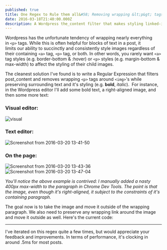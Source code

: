 ```yaml
---
published: true
title: One Regex to Rule them all&#58; Removing wrapping &lt;p&gt; tags around images in WordPress while preserving links
date: 2016-03-18T21:40:00.000Z
description: A Wordpress the_content filter that makes styling linked-images sane
---
```

Wordpress has the unfortunate tendency of wrapping nearly everything in `<p>` tags. While this is often helpful for blocks of text in a post, it limits our ability to succinctly and consistently style images regardless of their containing `<a>` tag, `<p>` tag, or both. In other words, you rarely want `<a>` tag styles (e.g. border-bottom & :hover) or `<p>` styles (e.g. margin-bottom & max-width) to affect the styling of their child images. 

The cleanest solution I've found is to write a Regular Expression that filters post_content and removes wrapping `<p>` tags around `<img>`'s while preserving surrounding text and it's styling (e.g. **bold**, _italic_).  For instance, in the Wordpress editor I'll add some bold text, a right-aligned image, and then some more text:

### Visual editor:

![visual]({{site.baseurl}}/assets/images/visual.png)

### Text editor:

![Screenshot from 2016-03-20 13-41-50]({{site.baseurl}}/assets/images/Screenshot-from-2016-03-20-13-41-50.png)

### On the page:

![Screenshot from 2016-03-20 13-43-36]({{site.baseurl}}/assets/images/Screenshot-from-2016-03-20-13-43-36.png) 
![Screenshot from 2016-03-20 13-47-04]({{site.baseurl}}/assets/images/Screenshot-from-2016-03-20-13-47-04.png) 

_You'll notice the above example is contrived: I manually added a nasty 400px max-width to the paragraph in Chrome Dev Tools. The point is that the image, even though it's right-aligned, it subject to the constraints of it's containing paragraph._ 

The goal now is to take the image and move it outside of the wrapping paragraph. We also need to preserve any wrapping link around the image and move it outside as well. Here's the current code: 

<script src="https://gist.github.com/pranksinatra/e47aff47bfa093091563.js"></script>

***

I've iterated on this regex quite a few times, but would appreciate your feedback and improvements. In terms of performance, it's clocking in around .5ms for most posts.